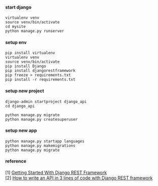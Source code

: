 #### start django   
    virtualenv venv        
    source venv/bin/activate          
    cd mysite          
    python manage.py runserver        

#### setup env  
    pip install virtualenv     
    virtualenv venv     
    source venv/bin/activate   
    pip install Django     
    pip install djangorestframework   
    pip freeze > requirements.txt    
    pip install -r requirements.txt      

#### setup new project
    django-admin startproject django_api    
    cd django_api

    python manage.py migrate
    python manage.py createsuperuser

#### setup new app
    python manage.py startapp languages
    python manage.py makemigrations
    python manage.py migrate
    
    
#### reference
[1] [Getting Started With Django REST Framework](https://www.youtube.com/watch?v=263xt_4mBNc)      
[2] [How to write an API in 3 lines of code with Django REST framework](https://medium.com/crowdbotics/how-to-write-an-api-in-3-lines-of-code-with-django-rest-framework-59b0971edfa4)    




